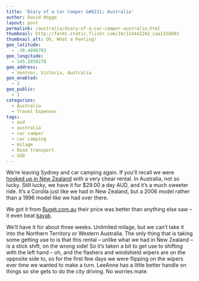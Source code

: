 ```yaml
---
title: 'Diary of a Car Camper &#8211; Australia'
author: David Hogge
layout: post
permalink: /australia/diary-of-a-car-camper-australia.html
thumbnail: http://farm1.static.flickr.com/34/124442242_caa115b693
thumbnail_alt: Oh, What a Feeling!
geo_latitude:
  - -38.4898703
geo_longitude:
  - 145.2038278
geo_address:
  - Ventnor, Victoria, Australia
geo_enabled:
  - 1
geo_public:
  - 1
categories:
  - Australia
  - Travel Expenses
tags:
  - aud
  - australia
  - car camper
  - car camping
  - milage
  - Road transport
  - USD
---
```

We&#8217;re leaving Sydney and car camping again. If you&#8217;ll recall we were [hooked up in New Zealand][1] with a very chear rental. In Australia, not so lucky. Still lucky, we have it for $29.00 a day AUD, and it&#8217;s a much sweeter ride. It&#8217;s a Corolla just like we had in New Zealand, but a 2006 model rather than a 1996 model like we had over there.

We got it from [Buget.com.au][2] their price was better than anything else saw &#8211; it even beat [kayak][3].

We&#8217;ll have it for about three weeks. Unlimited milage, but we can&#8217;t take it into the Northern Territory or Western Australia. The only thing that is taking some getting use to is that this rental &#8211; unlike what we had in New Zealand &#8211; is a stick shift, on the wrong side! So it&#8217;s taken a bit to get use to shifting with the left hand &#8211; oh, and the flashers and windshield wipers are on the opposite side to, so for the first few days we were flipping on the wipers ever time we wanted to make a turn. LeeAnne has a little better handle on things so she gets to do the city driving. No worries mate.

 [1]: http://gothereandback.com/?p=42
 [2]: http://www.Buget.com.au
 [3]: http://www.kayak.com